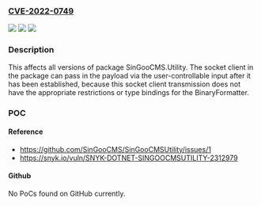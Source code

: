### [CVE-2022-0749](https://cve.mitre.org/cgi-bin/cvename.cgi?name=CVE-2022-0749)
![](https://img.shields.io/static/v1?label=Product&message=SinGooCMS.Utility&color=blue)
![](https://img.shields.io/static/v1?label=Version&message=n%2Fa&color=blue)
![](https://img.shields.io/static/v1?label=Vulnerability&message=Deserialization%20of%20Untrusted%20Data&color=brighgreen)

### Description

This affects all versions of package SinGooCMS.Utility. The socket client in the package can pass in the payload via the user-controllable input after it has been established, because this socket client transmission does not have the appropriate restrictions or type bindings for the BinaryFormatter.

### POC

#### Reference
- https://github.com/SinGooCMS/SinGooCMSUtility/issues/1
- https://snyk.io/vuln/SNYK-DOTNET-SINGOOCMSUTILITY-2312979

#### Github
No PoCs found on GitHub currently.

